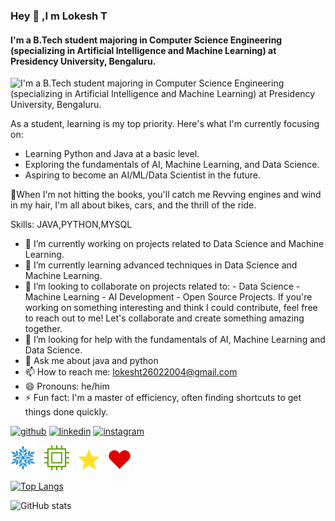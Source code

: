 ### Hey 👋 ,I m Lokesh T
#### I'm a B.Tech student majoring in Computer Science Engineering (specializing in Artificial Intelligence and Machine Learning) at Presidency University, Bengaluru.
![I'm a B.Tech student majoring in Computer Science Engineering (specializing in Artificial Intelligence and Machine Learning) at Presidency University, Bengaluru.](https://th.bing.com/th/id/R.09266422a813c8c0c9440fd90a80b98c?rik=bX68WDSieXZ3%2fg&riu=http%3a%2f%2fwww.mckvie.edu.in%2fwp-content%2fuploads%2f2021%2f06%2fComputer-Science-Engineering-Data-Science-banner.jpg&ehk=dQs3AWGvWRFbXYXSK09IAd6MF4r4rMAKLPi1Rz6THOg%3d&risl=&pid=ImgRaw&r=0)

As a student, learning is my top priority. Here's what I'm currently focusing on:

- Learning Python and Java at a basic level.
- Exploring the fundamentals of AI, Machine Learning, and Data Science.
- Aspiring to become an AI/ML/Data Scientist in the future.

🚴When I'm not hitting the books, you'll catch me Revving engines and wind in my hair, I'm all about bikes, cars, and the thrill of the ride.


Skills: JAVA,PYTHON,MYSQL

- 🔭 I’m currently working on projects related to Data Science and Machine Learning. 
- 🌱 I’m currently learning advanced techniques in Data Science and Machine Learning. 
- 👯 I’m looking to collaborate on  projects related to:  - Data Science - Machine Learning - AI Development  - Open Source Projects.  If you're working on something interesting and think I could contribute, feel free to reach out to me! Let's collaborate and create something amazing together. 
- 🤔 I’m looking for help with the fundamentals of AI, Machine Learning and Data Science. 
- 💬 Ask me about java and python
- 📫 How to reach me: lokesht26022004@gmail.com 
- 😄 Pronouns: he/him 
- ⚡ Fun fact:  I'm a master of efficiency, often finding shortcuts to get things done quickly. 


[<img src='https://cdn.jsdelivr.net/npm/simple-icons@3.0.1/icons/github.svg' alt='github' height='40'>](https://github.com/Lokesht17)  [<img src='https://cdn.jsdelivr.net/npm/simple-icons@3.0.1/icons/linkedin.svg' alt='linkedin' height='40'>](https://www.linkedin.com/in/www.linkedin.com/in/lokesht17/)  [<img src='https://cdn.jsdelivr.net/npm/simple-icons@3.0.1/icons/instagram.svg' alt='instagram' height='40'>](https://www.instagram.com/_lokesh17/)  

<a href='https://archiveprogram.github.com/'><img src='https://raw.githubusercontent.com/acervenky/animated-github-badges/master/assets/acbadge.gif' width='40' height='40'></a> <a href='https://docs.github.com/en/developers'><img src='https://raw.githubusercontent.com/acervenky/animated-github-badges/master/assets/devbadge.gif' width='40' height='40'></a> <a href='https://stars.github.com/'><img src='https://raw.githubusercontent.com/acervenky/animated-github-badges/master/assets/starbadge.gif' width='35' height='35'></a> <a href='https://docs.github.com/en/github/supporting-the-open-source-community-with-github-sponsors'><img src='https://raw.githubusercontent.com/acervenky/animated-github-badges/master/assets/sponsorbadge.gif' width='35' height='35'></a> 

[![Top Langs](https://github-readme-stats.vercel.app/api/top-langs/?username=Lokesht17)](https://github.com/anuraghazra/github-readme-stats)

![GitHub stats](https://img.shields.io/github/languages/top/Lokesht17/Lokesht17?theme=dark&hide_border=true&include_all_commits=true&count_private=true&layout=compact)


  




